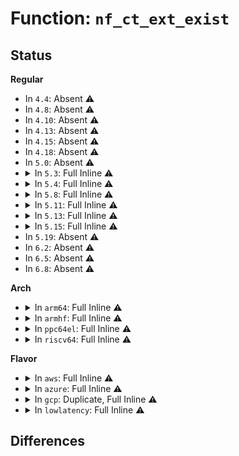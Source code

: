 # Function: <code>nf_ct_ext_exist</code>

## Status
<b>Regular</b>
<ul>
<li>
In <code>4.4</code>: Absent ⚠️
</li>
<li>
In <code>4.8</code>: Absent ⚠️
</li>
<li>
In <code>4.10</code>: Absent ⚠️
</li>
<li>
In <code>4.13</code>: Absent ⚠️
</li>
<li>
In <code>4.15</code>: Absent ⚠️
</li>
<li>
In <code>4.18</code>: Absent ⚠️
</li>
<li>
In <code>5.0</code>: Absent ⚠️
</li>
<li>
<details>
<summary>In <code>5.3</code>: Full Inline ⚠️</summary>

**Collision:** Unique Static

**Inline:** Full

**Transformation:** False

**Instances:**

```
In net/core/flow_dissector.c (ffffffff818f4d70)
Location: include/net/netfilter/nf_conntrack_extend.h:57
Inline: True
```
</details>
</li>
<li>
<details>
<summary>In <code>5.4</code>: Full Inline ⚠️</summary>

**Collision:** Unique Static

**Inline:** Full

**Transformation:** False

**Instances:**

```
In net/core/flow_dissector.c (ffffffff81926c40)
Location: include/net/netfilter/nf_conntrack_extend.h:57
Inline: True
```
</details>
</li>
<li>
<details>
<summary>In <code>5.8</code>: Full Inline ⚠️</summary>

**Collision:** Unique Static

**Inline:** Full

**Transformation:** False

**Instances:**

```
In net/core/flow_dissector.c (ffffffff819fabd0)
Location: include/net/netfilter/nf_conntrack_extend.h:56
Inline: True
```
</details>
</li>
<li>
<details>
<summary>In <code>5.11</code>: Full Inline ⚠️</summary>

**Collision:** Unique Static

**Inline:** Full

**Transformation:** False

**Instances:**

```
In net/core/flow_dissector.c (ffffffff819fa7e0)
Location: include/net/netfilter/nf_conntrack_extend.h:56
Inline: True
```
</details>
</li>
<li>
<details>
<summary>In <code>5.13</code>: Full Inline ⚠️</summary>

**Collision:** Unique Static

**Inline:** Full

**Transformation:** False

**Instances:**

```
In net/core/flow_dissector.c (ffffffff819e09ca)
Location: include/net/netfilter/nf_conntrack_extend.h:56
Inline: True
```
</details>
</li>
<li>
<details>
<summary>In <code>5.15</code>: Full Inline ⚠️</summary>

**Collision:** Unique Static

**Inline:** Full

**Transformation:** False

**Instances:**

```
In net/core/flow_dissector.c (ffffffff81a90d3e)
Location: include/net/netfilter/nf_conntrack_extend.h:56
Inline: True
```
</details>
</li>
<li>
In <code>5.19</code>: Absent ⚠️
</li>
<li>
In <code>6.2</code>: Absent ⚠️
</li>
<li>
In <code>6.5</code>: Absent ⚠️
</li>
<li>
In <code>6.8</code>: Absent ⚠️
</li>
</ul>
<b>Arch</b>
<ul>
<li>
<details>
<summary>In <code>arm64</code>: Full Inline ⚠️</summary>

**Collision:** Unique Static

**Inline:** Full

**Transformation:** False

**Instances:**

```
In net/core/flow_dissector.c (ffff800010bc2fbc)
Location: include/net/netfilter/nf_conntrack_extend.h:57
Inline: True
```
</details>
</li>
<li>
<details>
<summary>In <code>armhf</code>: Full Inline ⚠️</summary>

**Collision:** Unique Static

**Inline:** Full

**Transformation:** False

**Instances:**

```
In net/core/flow_dissector.c (c0cde2f0)
Location: include/net/netfilter/nf_conntrack_extend.h:57
Inline: True
```
</details>
</li>
<li>
<details>
<summary>In <code>ppc64el</code>: Full Inline ⚠️</summary>

**Collision:** Unique Static

**Inline:** Full

**Transformation:** False

**Instances:**

```
In net/core/flow_dissector.c (c000000000c9d080)
Location: include/net/netfilter/nf_conntrack_extend.h:57
Inline: True
```
</details>
</li>
<li>
<details>
<summary>In <code>riscv64</code>: Full Inline ⚠️</summary>

**Collision:** Unique Static

**Inline:** Full

**Transformation:** False

**Instances:**

```
In net/core/flow_dissector.c (ffffffe00074fd28)
Location: include/net/netfilter/nf_conntrack_extend.h:57
Inline: True
```
</details>
</li>
</ul>
<b>Flavor</b>
<ul>
<li>
<details>
<summary>In <code>aws</code>: Full Inline ⚠️</summary>

**Collision:** Unique Static

**Inline:** Full

**Transformation:** False

**Instances:**

```
In net/core/flow_dissector.c (ffffffff818c6c40)
Location: include/net/netfilter/nf_conntrack_extend.h:57
Inline: True
```
</details>
</li>
<li>
<details>
<summary>In <code>azure</code>: Full Inline ⚠️</summary>

**Collision:** Unique Static

**Inline:** Full

**Transformation:** False

**Instances:**

```
In net/core/flow_dissector.c (ffffffff81880b80)
Location: include/net/netfilter/nf_conntrack_extend.h:57
Inline: True
```
</details>
</li>
<li>
<details>
<summary>In <code>gcp</code>: Duplicate, Full Inline ⚠️</summary>

**Collision:** Static Duplication

**Inline:** Full

**Transformation:** False

**Instances:**

```
In net/core/flow_dissector.c (ffffffff81917c40)
Location: include/net/netfilter/nf_conntrack_extend.h:57
Inline: True
```
```
In net/netfilter/nf_conntrack_core.c (ffffffff8199dd9d)
Location: include/net/netfilter/nf_conntrack_extend.h:57
Inline: True
Inline callers:
  - net/netfilter/nf_conntrack_core.c:nf_ct_kill_acct
  - net/netfilter/nf_conntrack_core.c:__nf_ct_refresh_acct
  - net/netfilter/nf_conntrack_core.c:nf_conntrack_alter_reply
  - net/netfilter/nf_conntrack_core.c:nf_conntrack_in
  - net/netfilter/nf_conntrack_core.c:nf_conntrack_in
  - net/netfilter/nf_conntrack_core.c:__nf_conntrack_confirm
  - net/netfilter/nf_conntrack_core.c:__nf_conntrack_confirm
  - net/netfilter/nf_conntrack_core.c:__nf_conntrack_confirm
  - net/netfilter/nf_conntrack_core.c:__nf_conntrack_confirm
  - net/netfilter/nf_conntrack_core.c:__nf_conntrack_confirm
  - net/netfilter/nf_conntrack_core.c:__nf_conntrack_confirm
```
```
In net/netfilter/nf_conntrack_standalone.c (ffffffff819a1a19)
Location: include/net/netfilter/nf_conntrack_extend.h:57
Inline: True
Inline callers:
  - net/netfilter/nf_conntrack_standalone.c:ct_seq_show
  - net/netfilter/nf_conntrack_standalone.c:seq_print_acct
```
```
In net/netfilter/nf_conntrack_expect.c (ffffffff819a2052)
Location: include/net/netfilter/nf_conntrack_extend.h:57
Inline: True
Inline callers:
  - net/netfilter/nf_conntrack_expect.c:exp_seq_show
  - net/netfilter/nf_conntrack_expect.c:nf_ct_expect_related_report
  - net/netfilter/nf_conntrack_expect.c:nf_ct_expect_related_report
  - net/netfilter/nf_conntrack_expect.c:nf_ct_expect_related_report
  - net/netfilter/nf_conntrack_expect.c:nf_ct_remove_expectations
  - net/netfilter/nf_conntrack_expect.c:nf_ct_unlink_expect_report
```
```
In net/netfilter/nf_conntrack_helper.c (ffffffff819a3151)
Location: include/net/netfilter/nf_conntrack_extend.h:57
Inline: True
Inline callers:
  - net/netfilter/nf_conntrack_helper.c:expect_iter_me
  - net/netfilter/nf_conntrack_helper.c:nf_ct_helper_log
  - net/netfilter/nf_conntrack_helper.c:nf_ct_helper_destroy
  - net/netfilter/nf_conntrack_helper.c:unhelp
  - net/netfilter/nf_conntrack_helper.c:__nf_ct_try_assign_helper
  - net/netfilter/nf_conntrack_helper.c:__nf_ct_try_assign_helper
```
```
In net/netfilter/nf_conntrack_proto.c (ffffffff819a48b0)
Location: include/net/netfilter/nf_conntrack_extend.h:57
Inline: True
Inline callers:
  - net/netfilter/nf_conntrack_proto.c:nf_confirm
```
```
In net/netfilter/nf_conntrack_proto_tcp.c (ffffffff819a63b2)
Location: include/net/netfilter/nf_conntrack_extend.h:57
Inline: True
Inline callers:
  - net/netfilter/nf_conntrack_proto_tcp.c:nf_conntrack_tcp_packet
  - net/netfilter/nf_conntrack_proto_tcp.c:nf_conntrack_tcp_packet
  - net/netfilter/nf_conntrack_proto_tcp.c:nf_conntrack_tcp_packet
  - net/netfilter/nf_conntrack_proto_tcp.c:nf_conntrack_tcp_packet
```
```
In net/netfilter/nf_conntrack_proto_udp.c (ffffffff819a727a)
Location: include/net/netfilter/nf_conntrack_extend.h:57
Inline: True
Inline callers:
  - net/netfilter/nf_conntrack_proto_udp.c:nf_conntrack_udplite_packet
  - net/netfilter/nf_conntrack_proto_udp.c:nf_conntrack_udplite_packet
  - net/netfilter/nf_conntrack_proto_udp.c:nf_conntrack_udp_packet
  - net/netfilter/nf_conntrack_proto_udp.c:nf_conntrack_udp_packet
```
```
In net/netfilter/nf_conntrack_proto_icmp.c (ffffffff819a77fc)
Location: include/net/netfilter/nf_conntrack_extend.h:57
Inline: True
Inline callers:
  - net/netfilter/nf_conntrack_proto_icmp.c:nf_conntrack_icmp_packet
```
```
In net/netfilter/nf_conntrack_seqadj.c (ffffffff819a7fad)
Location: include/net/netfilter/nf_conntrack_extend.h:57
Inline: True
Inline callers:
  - net/netfilter/nf_conntrack_seqadj.c:nf_ct_seq_offset
  - net/netfilter/nf_conntrack_seqadj.c:nf_ct_seq_adjust
  - net/netfilter/nf_conntrack_seqadj.c:nf_ct_seq_adjust
  - net/netfilter/nf_conntrack_seqadj.c:nf_ct_seqadj_set
  - net/netfilter/nf_conntrack_seqadj.c:nf_ct_seqadj_init
```
```
In net/netfilter/nf_conntrack_proto_icmpv6.c (ffffffff819a882c)
Location: include/net/netfilter/nf_conntrack_extend.h:57
Inline: True
Inline callers:
  - net/netfilter/nf_conntrack_proto_icmpv6.c:nf_conntrack_icmpv6_packet
```
```
In net/netfilter/nf_conntrack_timeout.c (ffffffff819a8b18)
Location: include/net/netfilter/nf_conntrack_extend.h:57
Inline: True
Inline callers:
  - net/netfilter/nf_conntrack_timeout.c:nf_ct_destroy_timeout
  - net/netfilter/nf_conntrack_timeout.c:untimeout
```
```
In net/netfilter/nf_conntrack_ecache.c (ffffffff819a944e)
Location: include/net/netfilter/nf_conntrack_extend.h:57
Inline: True
Inline callers:
  - net/netfilter/nf_conntrack_ecache.c:nf_ct_expect_event_report
  - net/netfilter/nf_conntrack_ecache.c:nf_ct_deliver_cached_events
  - net/netfilter/nf_conntrack_ecache.c:nf_conntrack_eventmask_report
  - net/netfilter/nf_conntrack_ecache.c:ecache_work_evict_list
```
```
In net/netfilter/nf_conntrack_labels.c (ffffffff819a95ad)
Location: include/net/netfilter/nf_conntrack_extend.h:57
Inline: True
Inline callers:
  - net/netfilter/nf_conntrack_labels.c:nf_connlabels_replace
  - net/netfilter/nf_conntrack_labels.c:nf_connlabels_replace
```
```
In net/netfilter/nf_conntrack_proto_dccp.c (ffffffff819a9d5d)
Location: include/net/netfilter/nf_conntrack_extend.h:57
Inline: True
Inline callers:
  - net/netfilter/nf_conntrack_proto_dccp.c:nf_conntrack_dccp_packet
  - net/netfilter/nf_conntrack_proto_dccp.c:nf_conntrack_dccp_packet
```
```
In net/netfilter/nf_conntrack_proto_sctp.c (ffffffff819aafb8)
Location: include/net/netfilter/nf_conntrack_extend.h:57
Inline: True
Inline callers:
  - net/netfilter/nf_conntrack_proto_sctp.c:nf_conntrack_sctp_packet
  - net/netfilter/nf_conntrack_proto_sctp.c:nf_conntrack_sctp_packet
  - net/netfilter/nf_conntrack_proto_sctp.c:nf_conntrack_sctp_packet
```
```
In net/netfilter/nf_conntrack_proto_gre.c (ffffffff819abb45)
Location: include/net/netfilter/nf_conntrack_extend.h:57
Inline: True
Inline callers:
  - net/netfilter/nf_conntrack_proto_gre.c:nf_conntrack_gre_packet
  - net/netfilter/nf_conntrack_proto_gre.c:nf_conntrack_gre_packet
  - net/netfilter/nf_conntrack_proto_gre.c:nf_ct_gre_keymap_destroy
  - net/netfilter/nf_conntrack_proto_gre.c:nf_ct_gre_keymap_add
```
```
In net/netfilter/nf_conntrack_netlink.c (ffffffff819ac9e1)
Location: include/net/netfilter/nf_conntrack_extend.h:57
Inline: True
Inline callers:
  - net/netfilter/nf_conntrack_netlink.c:expect_iter_name
  - net/netfilter/nf_conntrack_netlink.c:ctnetlink_exp_ct_dump_table
  - net/netfilter/nf_conntrack_netlink.c:ctnetlink_exp_dump_expect
  - net/netfilter/nf_conntrack_netlink.c:ctnetlink_create_conntrack
  - net/netfilter/nf_conntrack_netlink.c:ctnetlink_change_synproxy
  - net/netfilter/nf_conntrack_netlink.c:ctnetlink_change_seq_adj
  - net/netfilter/nf_conntrack_netlink.c:ctnetlink_change_helper
  - net/netfilter/nf_conntrack_netlink.c:ctnetlink_conntrack_event
  - net/netfilter/nf_conntrack_netlink.c:ctnetlink_conntrack_event
  - net/netfilter/nf_conntrack_netlink.c:ctnetlink_conntrack_event
  - net/netfilter/nf_conntrack_netlink.c:ctnetlink_conntrack_event
  - net/netfilter/nf_conntrack_netlink.c:ctnetlink_dump_ct_synproxy
  - net/netfilter/nf_conntrack_netlink.c:ctnetlink_dump_ct_seq_adj
  - net/netfilter/nf_conntrack_netlink.c:ctnetlink_dump_labels
  - net/netfilter/nf_conntrack_netlink.c:ctnetlink_dump_timestamp
  - net/netfilter/nf_conntrack_netlink.c:ctnetlink_dump_acct
  - net/netfilter/nf_conntrack_netlink.c:ctnetlink_dump_helpinfo
```
</details>
</li>
<li>
<details>
<summary>In <code>lowlatency</code>: Full Inline ⚠️</summary>

**Collision:** Unique Static

**Inline:** Full

**Transformation:** False

**Instances:**

```
In net/core/flow_dissector.c (ffffffff81938e50)
Location: include/net/netfilter/nf_conntrack_extend.h:57
Inline: True
```
</details>
</li>
</ul>

## Differences

